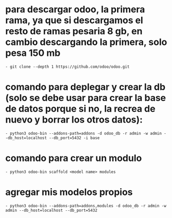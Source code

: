 # para descargar odoo, la primera rama, ya que si descargamos el resto de ramas pesaria 8 gb, en cambio descargando la primera, solo pesa 150 mb

    - git clone --depth 1 https://github.com/odoo/odoo.git

# comando para deplegar y crear la db (solo se debe usar para crear la base de datos porque si no, la recrea de nuevo y borrar los otros datos):

    - python3 odoo-bin --addons-path=addons -d odoo_db -r admin -w admin --db_host=localhost --db_port=5432 -i base

# comando para crear un modulo

    - python3 odoo-bin scaffold <model name> modules

# agregar mis modelos propios

    - python3 odoo-bin --addons-path=addons,modules -d odoo_db -r admin -w admin --db_host=localhost --db_port=5432
